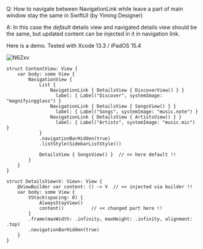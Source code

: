 Q: How to navigate between NavigationLink while leave a part of main window stay the same in SwiftUI (by Yiming Designer)

A: In this case the *default* details view and navigated details view should be the same, but updated content can be injected in it in navigation link.

Here is a demo. Tested with Xcode 13.3 / iPadOS 15.4

![N6Zxv](https://user-images.githubusercontent.com/62171579/167248862-5d8550ba-5a33-4c16-b654-0edfb4b38b62.png)

```
struct ContentView: View {
	var body: some View {
		NavigationView {
			List {
				NavigationLink { DetailsView { DiscoverView() } }
			      label: { Label("Discover", systemImage: "magnifyingglass") }
				NavigationLink { DetailsView { SongsView() } }
			      label: { Label("Songs", systemImage: "music.note") }
				NavigationLink { DetailsView { ArtistsView() } }
			      label: { Label("Artists", systemImage: "music.mic") }
			}
			.navigationBarHidden(true)
			.listStyle(SidebarListStyle())

			DetailsView { SongsView() }  // << here default !!
		}
	}
}

struct DetailsView<V: View>: View {
	@ViewBuilder var content: () -> V  // << injected via builder !!
	var body: some View {
		VStack(spacing: 0) {
			AlwaysStayView()
			content()          // << changed part here !!
		}
		.frame(maxWidth: .infinity, maxHeight: .infinity, alignment: .top)
		.navigationBarHidden(true)
	}
}
```
